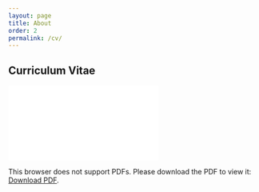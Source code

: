 ```yaml
---
layout: page
title: About
order: 2
permalink: /cv/
---
```


## Curriculum Vitae
<!-- <iframe style="border: 1px solid rgba(0, 0, 0, 0.1);" width="100%" height="450" src="https://www.figma.com/embed?embed_host=share&url=https%3A%2F%2Fwww.figma.com%2Ffile%2FsNltm9s70TlQlTQpGh8syH%2FBio%3Fnode-id%3D0%253A1" allowfullscreen></iframe> -->

<object data="/assets/pdfs/Joey Dwonczyk CV 2024-11-15.pdf#view=FitH" type="application/pdf" width="100%" height="550">
    <embed src="/assets/pdfs/Joey Dwonczyk CV 2024-11-15.pdf#view=FitH">
        <p>This browser does not support PDFs. Please download the PDF to view it: 
            <a href="/assets/pdfs/Joey Dwonczyk CV 2024-11-15.pdf#view=FitH">Download PDF</a>.
        </p>
    </embed>
</object>

<br style="clear:both;" />




